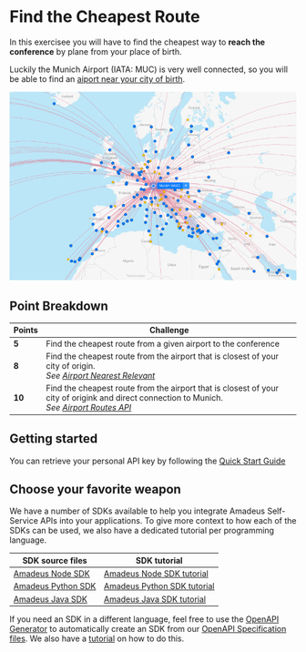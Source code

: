 # Find the Cheapest Route

In this exercisee you will have to find the cheapest way to **reach the conference** by plane from your place of birth.

Luckily the Munich Airport (IATA: MUC) is very well connected, so you will be able to find an [aiport near your city of birth](https://www.flightconnections.com/flights-from-munich-muc).

![FlightConnections](assets/muc_connections.png)

## Point Breakdown

| **Points**      | **Challenge** |
| ----------- | ----------- |
| **5** | Find the cheapest route from a given airport to the conference |
| **8** | Find the cheapest route from the airport that is closest of your city of origin.<br />_See [Airport Nearest Relevant](https://developers.amadeus.com/self-service/category/air/api-doc/airport-nearest-relevant)_ |
| **10** | Find the cheapest route from the airport that is closest of your city of origink and direct connection to Munich.<br />_See [Airport Routes API](https://developers.amadeus.com/self-service/category/air/api-doc/airport-routes)_ |

## Getting started
You can retrieve your personal API key by following the [Quick Start Guide](https://alonsomoya.github.io/ama4dev/quick-start/)

## Choose your favorite weapon

We have a number of SDKs available to help you integrate Amadeus Self-Service APIs into your applications. To give more context to how each of the SDKs can be used, we also have a dedicated tutorial per programming language.

| **SDK source files**      | **SDK tutorial** |
| ----------- | ----------- |
| [Amadeus Node SDK](https://github.com/amadeus4dev/amadeus-node)| [Amadeus Node SDK tutorial](node-sdk.md) |
| [Amadeus Python SDK](https://github.com/amadeus4dev/amadeus-python)| [Amadeus Python SDK tutorial](python-sdk.md) |
| [Amadeus Java SDK](https://github.com/amadeus4dev/amadeus-node)| [Amadeus Java SDK tutorial](java-sdk.md) |

If you need an SDK in a different language, feel free to use the [OpenAPI Generator](https://openapi-generator.tech/) to automatically create an SDK from our [OpenAPI Specification files](https://github.com/amadeus4dev/amadeus-open-api-specification). We also have a [tutorial](openapi-generator.md) on how to do this.

